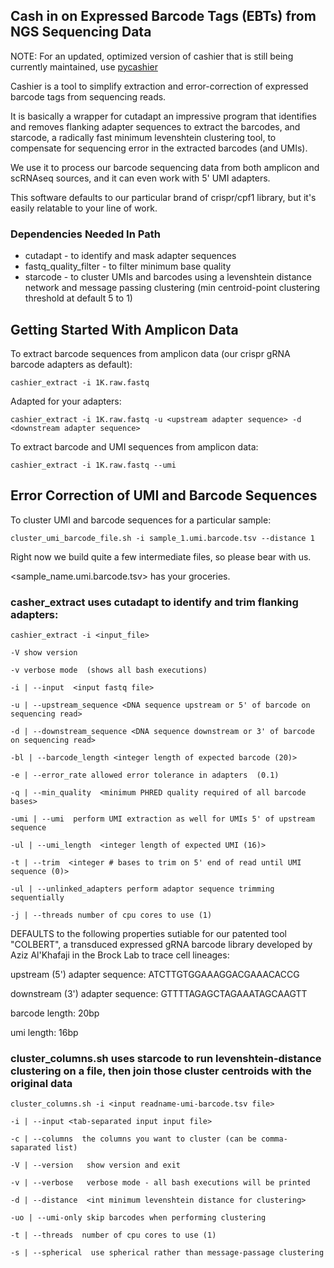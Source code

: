 ##  Cash in on Expressed Barcode Tags (EBTs) from NGS Sequencing Data 

NOTE: For an updated, optimized version of cashier that is still being currently maintained, use [pycashier](https://github.com/brocklab/pycashier)

Cashier is a tool to simplify extraction and error-correction of expressed barcode tags from sequencing reads. 

It is basically a wrapper for cutadapt an impressive program that identifies and removes flanking adapter sequences to extract the barcodes, and starcode, a radically fast minimum levenshtein clustering tool, to compensate for sequencing error in the extracted barcodes (and UMIs).  

We use it to process our barcode sequencing data from both amplicon and scRNAseq sources, and it can even work with 5' UMI adapters.

This software defaults to our particular brand of crispr/cpf1 library, but it's easily relatable to your line of work. 



###  Dependencies Needed In Path 

* cutadapt - to identify and mask adapter sequences 
* fastq_quality_filter - to filter minimum base quality 
* starcode - to cluster UMIs and barcodes using a levenshtein distance network and message passing clustering (min centroid-point clustering threshold at default 5 to 1) 



## Getting Started With Amplicon Data 

To extract barcode sequences from amplicon data (our crispr gRNA barcode adapters as default): 
```
cashier_extract -i 1K.raw.fastq 
```
Adapted for your adapters: 
```
cashier_extract -i 1K.raw.fastq -u <upstream adapter sequence> -d <downstream adapter sequence> 
```
To extract barcode and UMI sequences from amplicon data: 
``` 
cashier_extract -i 1K.raw.fastq --umi 
``` 


## Error Correction of UMI and Barcode Sequences 

To cluster UMI and barcode sequences for a particular sample: 
``` 
cluster_umi_barcode_file.sh -i sample_1.umi.barcode.tsv --distance 1 
``` 

Right now we build quite a few intermediate files, so please bear with us.

<sample_name.umi.barcode.tsv> has your groceries. 




### casher_extract uses cutadapt to identify and trim flanking adapters: 

``` 
cashier_extract -i <input_file> 

-V show version 

-v verbose mode  (shows all bash executions) 

-i | --input  <input fastq file> 

-u | --upstream_sequence <DNA sequence upstream or 5' of barcode on sequencing read> 

-d | --downstream_sequence <DNA sequence downstream or 3' of barcode on sequencing read> 

-bl | --barcode_length <integer length of expected barcode (20)> 

-e | --error_rate allowed error tolerance in adapters  (0.1)

-q | --min_quality  <minimum PHRED quality required of all barcode bases> 
  
-umi | --umi  perform UMI extraction as well for UMIs 5' of upstream sequence 

-ul | --umi_length  <integer length of expected UMI (16)> 

-t | --trim  <integer # bases to trim on 5' end of read until UMI sequence (0)> 
  
-ul | --unlinked_adapters perform adaptor sequence trimming sequentially

-j | --threads number of cpu cores to use (1)

```


  
DEFAULTS to the following properties sutiable for our patented tool "COLBERT", a transduced expressed gRNA barcode library developed by Aziz Al'Khafaji in the Brock Lab to trace cell lineages: 

upstream (5') adapter sequence: ATCTTGTGGAAAGGACGAAACACCG

downstream (3') adapter sequence: GTTTTAGAGCTAGAAATAGCAAGTT

barcode length: 20bp 

umi length: 16bp 


### cluster_columns.sh uses starcode to run levenshtein-distance clustering on a file, then join those cluster centroids with the original data

``` 
cluster_columns.sh -i <input readname-umi-barcode.tsv file> 

-i | --input <tab-separated input input file> 

-c | --columns  the columns you want to cluster (can be comma-saparated list) 

-V | --version   show version and exit 

-v | --verbose   verbose mode - all bash executions will be printed

-d | --distance  <int minimum levenshtein distance for clustering> 

-uo | --umi-only skip barcodes when performing clustering

-t | --threads  number of cpu cores to use (1)  

-s | --spherical  use spherical rather than message-passage clustering

```

